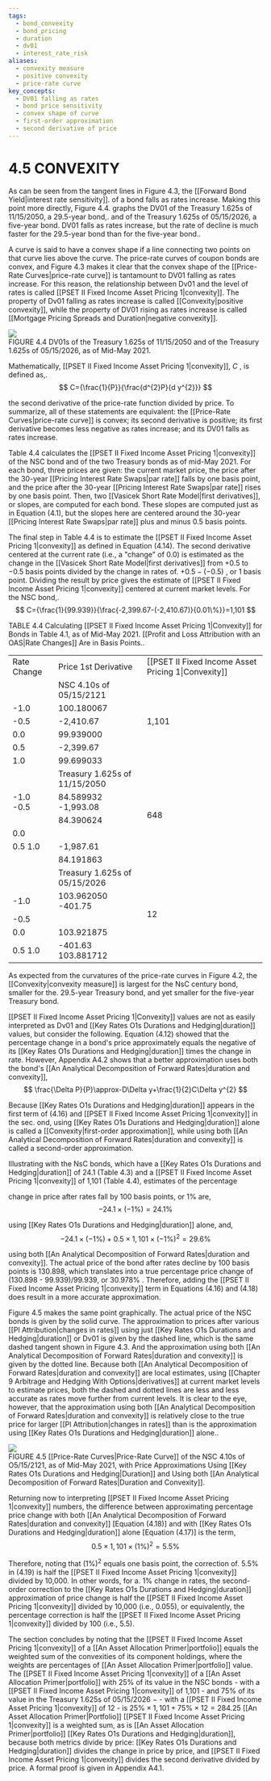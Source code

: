 ```yaml
---
tags:
  - bond_convexity
  - bond_pricing
  - duration
  - dv01
  - interest_rate_risk
aliases:
  - convexity measure
  - positive convexity
  - price-rate curve
key_concepts:
  - DV01 falling as rates
  - bond price sensitivity
  - convex shape of curve
  - first-order approximation
  - second derivative of price
---
```


# 4.5 CONVEXITY  

As can be seen from the tangent lines in Figure 4.3, the [[Forward Bond Yield|interest rate sensitivity]]. of a bond falls as rates increase. Making this point more directly, Figure 4.4. graphs the DV01 of the Treasury 1.625s of 11/15/2050, a 29.5-year bond,. and of the Treasury 1.625s of 05/15/2026, a five-year bond. DV01 falls as rates increase, but the rate of decline is much faster for the 29.5-year bond than for the five-year bond..  

A curve is said to have a convex shape if a line connecting two points on that curve lies above the curve. The price-rate curves of coupon bonds are convex, and Figure 4.3 makes it clear that the convex shape of the [[Price-Rate Curves|price-rate curve]] is tantamount to DV01 falling as rates increase. For this reason, the relationship between Dv01 and the level of rates is called [[PSET II Fixed Income Asset Pricing 1|convexity]]. The property of Dv01 falling as rates increase is called [[Convexity|positive convexity]], while the property of DV01 rising as rates increase is called [[Mortgage Pricing Spreads and Duration|negative convexity]].  

![](b815bd57cf7b57014f394961d8115e25471971368fe4b371cf3f19656cc4ebd5.jpg)  
FIGURE 4.4 DV01s of the Treasury 1.625s of 11/15/2050 and of the Treasury 1.625s of 05/15/2026, as of Mid-May 2021.  

Mathematically, [[PSET II Fixed Income Asset Pricing 1|convexity]], $C$ , is defined as,.  
$$
C={\frac{1}{P}}{\frac{d^{2}P}{d y^{2}}}
$$  

the second derivative of the price-rate function divided by price. To summarize, all of these statements are equivalent: the [[Price-Rate Curves|price-rate curve]] is convex; its second derivative is positive; its first derivative becomes less negative as rates increase; and its DV01 falls as rates increase.  

Table 4.4 calculates the [[PSET II Fixed Income Asset Pricing 1|convexity]] of the NSC bond and of the two Treasury bonds as of mid-May 2021. For each bond, three prices are given: the current market price, the price after the 30-year [[Pricing Interest Rate Swaps|par rate]] falls by one basis point, and the price after the 30-year [[Pricing Interest Rate Swaps|par rate]] rises by one basis point. Then, two [[Vasicek Short Rate Model|first derivatives]], or slopes, are computed for each bond. These slopes are computed just as in Equation (4.1), but the slopes here are centered around the 30-year [[Pricing Interest Rate Swaps|par rate]] plus and minus 0.5 basis points.  

The final step in Table 4.4 is to estimate the [[PSET II Fixed Income Asset Pricing 1|convexity]] as defined in Equation (4.14). The second derivative centered at the current rate (i.e., a "change" of 0.0) is estimated as the change in the [[Vasicek Short Rate Model|first derivatives]] from $+0.5$ to $-0.5$ basis points divided by the change in rates of. $+0.5-(-0.5)$ , or 1 basis point. Dividing the result by price gives the estimate of [[PSET II Fixed Income Asset Pricing 1|convexity]] centered at current market levels. For the NSC bond,.  
$$
C={\frac{1}{99.939}}{\frac{-2,399.67-(-2,410.67)}{0.01\%}}=1,101
$$  

TABLE 4.4 Calculating [[PSET II Fixed Income Asset Pricing 1|Convexity]] for Bonds in Table 4.1, as of Mid-May 2021. [[Profit and Loss Attribution with an OAS|Rate Changes]] Are in Basis Points..   


<html><body><table><tr><td>Rate Change</td><td>Price 1st Derivative</td><td>[[PSET II Fixed Income Asset Pricing 1|Convexity]]</td></tr><tr><td></td><td>NSC 4.10s of 05/15/2121</td><td></td></tr><tr><td>-1.0</td><td>100.180067</td><td rowspan="3">1,101</td></tr><tr><td>-0.5</td><td>-2,410.67</td></tr><tr><td>0.0</td><td>99.939000</td></tr><tr><td>0.5</td><td>-2,399.67</td><td></td></tr><tr><td>1.0</td><td>99.699033</td><td></td></tr><tr><td></td><td>Treasury 1.625s of 11/15/2050</td><td></td></tr><tr><td>-1.0 -0.5</td><td>84.589932 -1,993.08</td><td rowspan="3">648</td></tr><tr><td></td><td>84.390624</td></tr><tr><td>0.0</td><td></td></tr><tr><td>0.5 1.0</td><td>-1,987.61</td><td></td></tr><tr><td></td><td>84.191863</td><td></td></tr><tr><td></td><td>Treasury 1.625s of 05/15/2026</td><td></td></tr><tr><td>-1.0</td><td>103.962050 -401.75</td><td rowspan="3">12</td></tr><tr><td>-0.5</td><td></td></tr><tr><td>0.0</td><td>103.921875</td></tr><tr><td>0.5 1.0</td><td>-401.63 103.881712</td><td></td></tr></table></body></html>  

As expected from the curvatures of the price-rate curves in Figure 4.2, the [[Convexity|convexity measure]] is largest for the NsC century bond, smaller for the. 29.5-year Treasury bond, and yet smaller for the five-year Treasury bond.  

[[PSET II Fixed Income Asset Pricing 1|Convexity]] values are not as easily interpreted as Dv01 and [[Key Rates O1s Durations and Hedging|duration]] values, but consider the following. Equation (4.12) showed that the percentage change in a bond's price approximately equals the negative of its [[Key Rates O1s Durations and Hedging|duration]] times the change in rate. However, Appendix A4.2 shows that a better approximation uses both the bond's [[An Analytical Decomposition of Forward Rates|duration and convexity]],  
$$
\frac{\Delta P}{P}\approx-D\Delta y+\frac{1}{2}C\Delta y^{2}
$$  

Because [[Key Rates O1s Durations and Hedging|duration]] appears in the first term of (4.16) and [[PSET II Fixed Income Asset Pricing 1|convexity]] in the sec. ond, using [[Key Rates O1s Durations and Hedging|duration]] alone is called a [[Convexity|first-order approximation]], while using both [[An Analytical Decomposition of Forward Rates|duration and convexity]] is called a second-order approximation.  

Illustrating with the NsC bonds, which have a [[Key Rates O1s Durations and Hedging|duration]] of 24.1 (Table 4.3) and a [[PSET II Fixed Income Asset Pricing 1|convexity]] of 1,101 (Table 4.4), estimates of the percentage  

change in price after rates fall by 100 basis points, or $1\%$ are,  
$$
-24.1\times(-1\%)=24.1\%
$$  

using [[Key Rates O1s Durations and Hedging|duration]] alone, and,  
$$
-24.1\times(-1\%)+0.5\times1,101\times(-1\%)^{2}=29.6\%
$$  

using both [[An Analytical Decomposition of Forward Rates|duration and convexity]]. The actual price of the bond after rates decline by 100 basis points is 130.898, which translates into a true percentage price change of (130.898 - 99.939)/99.939, or $30.978\%$ . Therefore, adding the [[PSET II Fixed Income Asset Pricing 1|convexity]] term in Equations (4.16) and (4.18) does result in a more accurate approximation.  

Figure 4.5 makes the same point graphically. The actual price of the NSC bonds is given by the solid curve. The approximation to prices after various [[Pl Attribution|changes in rates]] using just [[Key Rates O1s Durations and Hedging|duration]] or Dv01 is given by the dashed line, which is the same dashed tangent shown in Figure 4.3. And the approximation using both [[An Analytical Decomposition of Forward Rates|duration and convexity]] is given by the dotted line. Because both [[An Analytical Decomposition of Forward Rates|duration and convexity]] are local estimates, using [[Chapter 9 Arbitrage and Hedging With Options|derivatives]] at current market levels to estimate prices, both the dashed and dotted lines are less and less accurate as rates move further from current levels. It is clear to the eye, however, that the approximation using both [[An Analytical Decomposition of Forward Rates|duration and convexity]] is relatively close to the true price for larger [[Pl Attribution|changes in rates]] than is the approximation using [[Key Rates O1s Durations and Hedging|duration]] alone..  

![](6764869f764af0d056b600e5a13b6125150ca11e3b39241a75bc84b517336845.jpg)  
FIGURE 4.5  [[Price-Rate Curves|Price-Rate Curve]] of the NSC 4.10s of O5/15/2121, as of Mid-May 2021, with Price Approximations Using [[Key Rates O1s Durations and Hedging|Duration]] and Using both [[An Analytical Decomposition of Forward Rates|Duration and Convexity]].  

Returning now to interpreting [[PSET II Fixed Income Asset Pricing 1|convexity]] numbers, the difference between approximating percentage price change with both [[An Analytical Decomposition of Forward Rates|duration and convexity]] [Equation (4.18)] and with [[Key Rates O1s Durations and Hedging|duration]] alone [Equation (4.17)] is the term,  
$$
0.5\times1,101\times(1\%)^{2}=5.5\%
$$  

Therefore, noting that $(1\%)^{2}$ equals one basis point, the correction of. $5.5\%$ in (4.19) is half the [[PSET II Fixed Income Asset Pricing 1|convexity]] divided by 10,000. In other words, for a. $1\%$ change in rates, the second-order correction to the [[Key Rates O1s Durations and Hedging|duration]] approximation of price change is half the [[PSET II Fixed Income Asset Pricing 1|convexity]] divided by 10,000 (i.e., 0.055), or equivalently, the percentage correction is half the [[PSET II Fixed Income Asset Pricing 1|convexity]] divided by 100 (i.e., 5.5).  

The section concludes by noting that the [[PSET II Fixed Income Asset Pricing 1|convexity]] of a [[An Asset Allocation Primer|portfolio]] equals the weighted sum of the convexities of its component holdings, where the weights are percentages of [[An Asset Allocation Primer|portfolio]] value. The [[PSET II Fixed Income Asset Pricing 1|convexity]] of a [[An Asset Allocation Primer|portfolio]] with $25\%$ of its value in the NSC bonds - with a [[PSET II Fixed Income Asset Pricing 1|convexity]] of 1,101 - and $75\%$ of its value in the Treasury 1.625s of $05/15/2026~-$ - with a [[PSET II Fixed Income Asset Pricing 1|convexity]] of 12 - is $25\%\times1,101+75\%\times12=284.25$ [[An Asset Allocation Primer|Portfolio]] [[PSET II Fixed Income Asset Pricing 1|convexity]] is a weighted sum, as is [[An Asset Allocation Primer|portfolio]] [[Key Rates O1s Durations and Hedging|duration]], because both metrics divide by price: [[Key Rates O1s Durations and Hedging|duration]] divides the change in price by price, and [[PSET II Fixed Income Asset Pricing 1|convexity]] divides the second derivative divided by price. A formal proof is given in Appendix A4.1.  